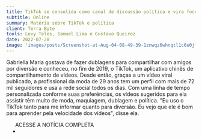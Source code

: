 ```yaml
---
title: TikTok se consolida como canal de discussão política e vira foco dos candidatos à Presidência
subtitle: Online
summary: Matéria sobre TikTok e política
client: Terra Byte
tools: Levy Teles, Samuel Lima e Gustavo Queiroz
date: 2022-07-28
image: 'images/posts/Screenshot-at-Aug-04-08-49-39-1znwqz6whnqtl1c6e0jf8jy3hcff9ljb6ou4bnjpp65g.png'
---
```


Gabriella Maria gostava de fazer dublagens para compartilhar com amigos por diversão e conheceu, no fim de 2019, o TikTok, um aplicativo chinês de compartilhamento de vídeos. Desde então, graças a um vídeo viral publicado, a profissional da moda de 29 anos tem um perfil com mais de 72 mil seguidores e usa a rede social todos os dias. Com uma linha de tempo personalizada conforme suas preferências, os vídeos sugeridos para ela assistir têm muito de moda, maquiagem, dublagem e política. "Eu uso o TikTok tanto para me informar quanto para diversão. Eu vejo que ele é bom para aprender pela velocidade dos vídeos", disse ela.

<div class="post__share"><ul class="share__list list-reset">ACESSE A NOTÍCIA COMPLETA<li class="share__item" style="margin-left: 10px"><a class="share__link share__facebook" style="background: #fa5657" href="https://www.terra.com.br/noticias/tiktok-se-consolida-como-canal-de-discussao-politica-e-vira-foco-dos-candidatos-a-presidencia,aaa30816d3e018b41ec8283f741cf7255hsj8xsr.html" title="Link" rel="nofollow"><i class="fa-solid fa-link"></i></a></li></ul></div>
<!-- <div class="gallery-box"><div class="gallery"><img src="/clipping/images/example-1.jpg" loading="lazy" alt="Project"><img src="/clipping/images/example-2.jpg" loading="lazy" alt="Project"></div><em>Gallery / <a href="https://www.freepik.com/" target="_blank">Freepic</a></em></div> -->